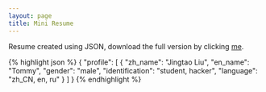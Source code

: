 ```yaml
---
layout: page
title: Mini Resume
---
```


Resume created using JSON, download the full version by clicking <a href="/assets/resume_20130813_updated.json" target="_blank">me</a>.

{% highlight json %}
{
	"profile": [
		{
			"zh_name": "Jingtao Liu",
			"en_name": "Tommy",
			"gender": "male",
			"identification": "student, hacker",
			"language": "zh_CN, en, ru"
		}
	]
}
{% endhighlight %}